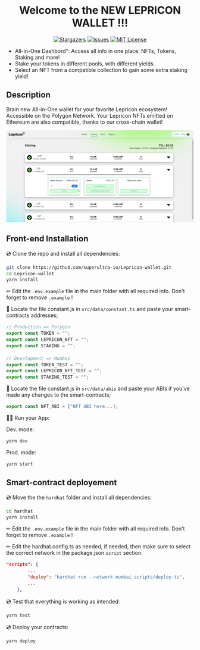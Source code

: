 <div align="center">
 <h1><strong>Welcome to the NEW LEPRICON WALLET !!!</strong></h1>

[![Stargazers](https://img.shields.io/github/stars/superultra-io/Lepricon-wallet)](https://github.com/superultra-io/Lepricon-wallet/stargazers)
[![Issues](https://img.shields.io/github/issues/superultra-io/Lepricon-wallet)](https://github.com/superultra-io/Lepricon-wallet/issues)
[![MIT License](https://img.shields.io/github/license/superultra-io/Lepricon-wallet)](https://github.com/superultra-io/Lepricon-wallet/blob/main/License)

</div>

-   All-in-One Dashbord": Access all info in one place: NFTs, Tokens, Staking and more!
-   Stake your tokens in different pools, with different yields.
-   Select an NFT from a compatible collection to gain some extra staking yield!

## Description

Brain new All-in-One wallet for your favorite Lepricon ecosystem! Accessible on the Polygon Network. Your Lepricon NFTs emitted on Ethereum are also compatible, thanks to our cross-chain wallet!

![Preview](./public/images/preview.png)

## Front-end Installation

💿 Clone the repo and install all dependencies:

```sh
git clone https://github.com/superultra-io/Lepricon-wallet.git
cd Lepricon-wallet
yarn install
```

✏ Edit the `.env.example` file in the main folder with all required info. Don't forget to remove `.example` !

🔎 Locate the file constant.js in `src/data/constant.ts` and paste your smart-contracts addresses;

```jsx
// Production => Polygon
export const TOKEN = "";
export const LEPRICON_NFT = "";
export const STAKING = "";

// Development => Mumbai
export const TOKEN_TEST = "";
export const LEPRICON_NFT_TEST = "";
export const STAKING_TEST = "";
```

🔎 Locate the file constant.js in `src/data/abis` and paste your ABIs if you've made any changes to the smart-contracts;

```jsx
export const NFT_ABI = ["NFT ABI here...];
```

🚴‍♂️ Run your App:

Dev. mode:

```sh
yarn dev
```

Prod. mode:

```sh
yarn start
```

## Smart-contract deployement

💿 Move the the `hardhat` folder and install all dependencies:

```sh
cd hardhat
yarn install
```

✏ Edit the `.env.example` file in the main folder with all required info. Don't forget to remove `.example` !

✏ Edit the hardhat.config.ts as needed, if needed, then make sure to select the correct network in the package.json `script` section.

```json
"scripts": {
        ...
        "deploy": "hardhat run --network mumbai scripts/deploy.ts",
        ...
    },
```

💿 Test that everything is working as intended:

```sh
yarn test
```

💿 Deploy your contracts:

```sh
yarn deploy
```
